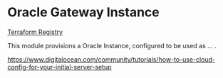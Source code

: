# Oracle Gateway Instance

[Terraform Registry](https://registry.terraform.io/modules/jakoberpf/kubernetes-node/oracle/latest)

This module provisions a Oracle Instance, configured to be used as ... .

https://www.digitalocean.com/community/tutorials/how-to-use-cloud-config-for-your-initial-server-setup
